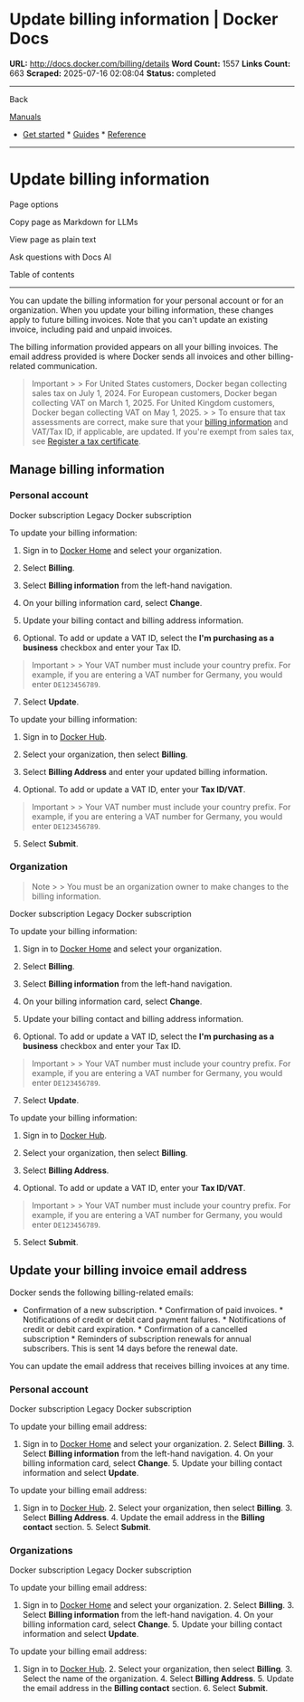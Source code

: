 # Update billing information | Docker Docs

**URL:** http://docs.docker.com/billing/details
**Word Count:** 1557
**Links Count:** 663
**Scraped:** 2025-07-16 02:08:04
**Status:** completed

---

Back

[Manuals](https://docs.docker.com/manuals/)

  * [Get started](http://docs.docker.com/get-started/)   * [Guides](http://docs.docker.com/guides/)   * [Reference](http://docs.docker.com/reference/)

* * *

# Update billing information

Page options

Copy page as Markdown for LLMs

View page as plain text

Ask questions with Docs AI

Table of contents

* * *

You can update the billing information for your personal account or for an organization. When you update your billing information, these changes apply to future billing invoices. Note that you can't update an existing invoice, including paid and unpaid invoices.

The billing information provided appears on all your billing invoices. The email address provided is where Docker sends all invoices and other billing-related communication.

> Important >  > For United States customers, Docker began collecting sales tax on July 1, 2024. For European customers, Docker began collecting VAT on March 1, 2025. For United Kingdom customers, Docker began collecting VAT on May 1, 2025. >  > To ensure that tax assessments are correct, make sure that your [billing information](http://docs.docker.com/billing/details/) and VAT/Tax ID, if applicable, are updated. If you're exempt from sales tax, see [Register a tax certificate](http://docs.docker.com/billing/tax-certificate/).

## Manage billing information

### Personal account

Docker subscription  Legacy Docker subscription

To update your billing information:

  1. Sign in to [Docker Home](https://app.docker.com/) and select your organization.

  2. Select **Billing**.

  3. Select **Billing information** from the left-hand navigation.

  4. On your billing information card, select **Change**.

  5. Update your billing contact and billing address information.

  6. Optional. To add or update a VAT ID, select the **I'm purchasing as a business** checkbox and enter your Tax ID.

> Important >  > Your VAT number must include your country prefix. For example, if you are entering a VAT number for Germany, you would enter `DE123456789`.

  7. Select **Update**.

To update your billing information:

  1. Sign in to [Docker Hub](https://hub.docker.com).

  2. Select your organization, then select **Billing**.

  3. Select **Billing Address** and enter your updated billing information.

  4. Optional. To add or update a VAT ID, enter your **Tax ID/VAT**.

> Important >  > Your VAT number must include your country prefix. For example, if you are entering a VAT number for Germany, you would enter `DE123456789`.

  5. Select **Submit**.

### Organization

> Note >  > You must be an organization owner to make changes to the billing information.

Docker subscription  Legacy Docker subscription

To update your billing information:

  1. Sign in to [Docker Home](https://app.docker.com/) and select your organization.

  2. Select **Billing**.

  3. Select **Billing information** from the left-hand navigation.

  4. On your billing information card, select **Change**.

  5. Update your billing contact and billing address information.

  6. Optional. To add or update a VAT ID, select the **I'm purchasing as a business** checkbox and enter your Tax ID.

> Important >  > Your VAT number must include your country prefix. For example, if you are entering a VAT number for Germany, you would enter `DE123456789`.

  7. Select **Update**.

To update your billing information:

  1. Sign in to [Docker Hub](https://hub.docker.com).

  2. Select your organization, then select **Billing**.

  3. Select **Billing Address**.

  4. Optional. To add or update a VAT ID, enter your **Tax ID/VAT**.

> Important >  > Your VAT number must include your country prefix. For example, if you are entering a VAT number for Germany, you would enter `DE123456789`.

  5. Select **Submit**.

## Update your billing invoice email address

Docker sends the following billing-related emails:

  * Confirmation of a new subscription.   * Confirmation of paid invoices.   * Notifications of credit or debit card payment failures.   * Notifications of credit or debit card expiration.   * Confirmation of a cancelled subscription   * Reminders of subscription renewals for annual subscribers. This is sent 14 days before the renewal date.

You can update the email address that receives billing invoices at any time.

### Personal account

Docker subscription  Legacy Docker subscription

To update your billing email address:

  1. Sign in to [Docker Home](https://app.docker.com/) and select your organization.   2. Select **Billing**.   3. Select **Billing information** from the left-hand navigation.   4. On your billing information card, select **Change**.   5. Update your billing contact information and select **Update**.

To update your billing email address:

  1. Sign in to [Docker Hub](https://hub.docker.com).   2. Select your organization, then select **Billing**.   3. Select **Billing Address**.   4. Update the email address in the **Billing contact** section.   5. Select **Submit**.

### Organizations

Docker subscription  Legacy Docker subscription

To update your billing email address:

  1. Sign in to [Docker Home](https://app.docker.com/) and select your organization.   2. Select **Billing**.   3. Select **Billing information** from the left-hand navigation.   4. On your billing information card, select **Change**.   5. Update your billing contact information and select **Update**.

To update your billing email address:

  1. Sign in to [Docker Hub](https://hub.docker.com).   2. Select your organization, then select **Billing**.   3. Select the name of the organization.   4. Select **Billing Address**.   5. Update the email address in the **Billing contact** section.   6. Select **Submit**.